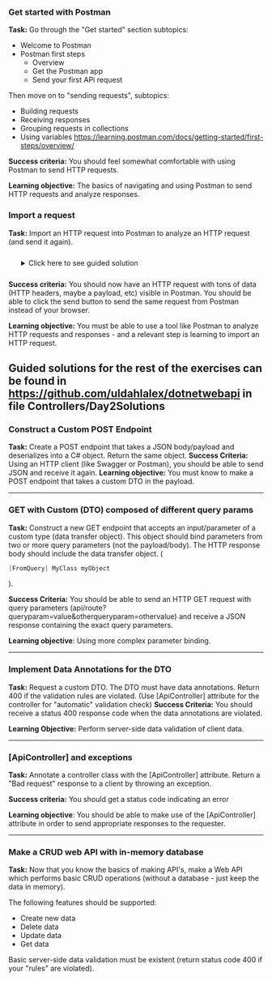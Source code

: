 ### Get started with Postman

**Task:** Go through the "Get started" section subtopics:
- Welcome to Postman
- Postman first steps
    - Overview
    - Get the Postman app
    - Send your first APi request

Then move on to "sending requests", subtopics:
- Building requests
- Receiving responses
- Grouping requests in collections
- Using variables
https://learning.postman.com/docs/getting-started/first-steps/overview/

**Success criteria:** You should feel somewhat comfortable with using Postman to send HTTP requests.

**Learning objective:** The basics of navigating and using Postman to send HTTP requests and analyze responses.

### Import a request

**Task:** Import an HTTP request into Postman to analyze an HTTP request (and send it again).

<details  style="margin: 25px;">
  <summary>Click here to see guided solution</summary>

1. Open up Swagger when you have your Web API running. 

2. Now go to the networking tab of you browser (Right click the web page and press inspect to open up developer tools. Now locate the tab called "network"). 

3. Send an HTTP request from Swagger now with the network tab open. Now right click the HTTP request in the Developer tools and select "Copy as cURL". 
4. Go into Postman, and select file -> import and select "raw text". Now paste the copied cURL command. You may have to confirm again.

What data can you see about the HTTP request you sent from the Swagger page?

</details>

**Success criteria:** You should now have an HTTP request with tons of data (HTTP headers, maybe a payload, etc) visible in Postman. You should be able to click the send button to send the same request from Postman instead of your browser.

**Learning objective:** You must be able to use a tool like Postman to analyze HTTP requests and responses - and a relevant step is learning to import an HTTP request.

## Guided solutions for the rest of the exercises can be found in https://github.com/uldahlalex/dotnetwebapi in file Controllers/Day2Solutions


### Construct a Custom POST Endpoint


**Task:** Create a POST endpoint that takes a JSON body/payload and deserializes into a C# object. Return the same object.
**Success Criteria:** Using an HTTP client (like Swagger or Postman), you should be able to send JSON and receive it again.
**Learning objective:** You must know to make a POST endpoint that takes a custom DTO in the payload.

---

### GET with Custom (DTO) composed of different query params

**Task:** Construct a new GET endpoint that accepts an input/parameter of a custom type (data transfer object). This object should bind parameters from two or more query parameters (not the payload/body). The HTTP response body should include the data transfer object. (
```c#
[FromQuery] MyClass myObject
```
).

**Success Criteria:** You should be able to send an HTTP GET request with query parameters (api/route?queryparam=value&otherqueryparam=othervalue) and receive a JSON response containing the exact query parameters.

**Learning objective**: Using more complex parameter binding.

---

### Implement Data Annotations for the DTO


**Task:** Request a custom DTO. The DTO must have data annotations. Return 400 if the validation rules are violated. (Use [ApiController] attribute for the controller for "automatic" validation check)
**Success Criteria:** You should receive a status 400 response code when the data annotations are violated.

**Learning Objective:** Perform server-side data validation of client data.

---

### [ApiController] and exceptions

**Task:** Annotate a controller class with the [ApiController] attribute.
Return a "Bad request" response to a client by throwing an exception.

**Success criteria:** You should get a status code indicating an error

**Learning objective**: You should be able to make use of the [ApiController] attribute in order to send appropriate responses to the requester.


---


### Make a CRUD web API with in-memory database

**Task:** Now that you know the basics of making API's, make a Web API which performs basic CRUD operations (without a database - just keep the data in memory).

The following features should be supported:

- Create new data
- Delete data
- Update data
- Get data

Basic server-side data validation must be existent (return status code 400 if your "rules" are violated).
